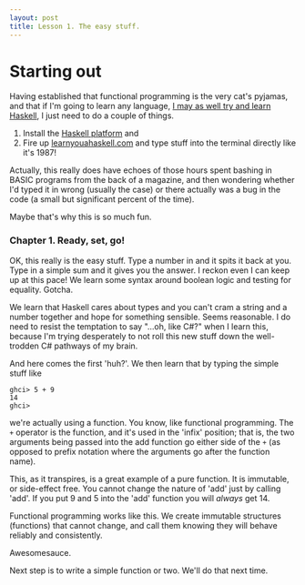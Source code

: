```yaml
---
layout: post
title: Lesson 1. The easy stuff.
---
```


# Starting out

Having established that functional programming is the very cat's pyjamas, and that if I'm going to learn any language, [I may as well try and learn Haskell](/2013/04/26/learning-me-a-haskell.html), I just need to do a couple of things.

1. Install the [Haskell platform](http://www.haskell.org/platform/) and
2. Fire up [learnyouahaskell.com](http://learnyouahaskell.com/) and type stuff into the terminal directly like it's 1987!

Actually, this really does have echoes of those hours spent bashing in BASIC programs from the back of a magazine, and then wondering whether I'd typed it in wrong (usually the case) or there actually was a bug in the code (a small but significant percent of the time).

Maybe that's why this is so much fun.


### Chapter 1. Ready, set, go!

OK, this really is the easy stuff. Type a number in and it spits it back at you. Type in a simple sum and it gives you the answer. I reckon even I can keep up at this pace! We learn some syntax around boolean logic and testing for equality. Gotcha.

We learn that Haskell cares about types and you can't cram a string and a number together and hope for something sensible. Seems reasonable.  I do need to resist the temptation to say "…oh, like C#?" when I learn this, because I'm trying desperately to not roll this new stuff down the well-trodden C# pathways of my brain.

And here comes the first 'huh?'. We then learn that by typing the simple stuff like

    ghci> 5 + 9
    14
    ghci>
    
we're actually using a function. You know, like functional programming. The `+` operator is the function, and it's used in the 'infix' position; that is, the two arguments being passed into the add function go either side of the `+` (as opposed to prefix notation where the arguments go after the function name).

This, as it transpires, is a great example of a pure function. It is immutable, or side-effect free. You cannot change the nature of 'add' just by calling 'add'. If you put 9 and 5 into the 'add' function you will *always* get 14. 

Functional programming works like this. We create immutable structures (functions) that cannot change, and call them knowing they will behave reliably and consistently.

Awesomesauce.


Next step is to write a simple function or two. We'll do that next time.


